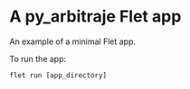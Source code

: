 # A py_arbitraje Flet app

An example of a minimal Flet app.

To run the app:

```
flet run [app_directory]
```